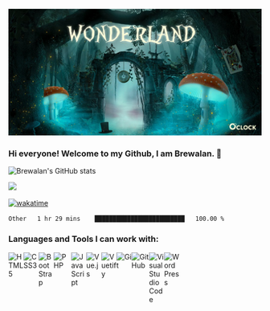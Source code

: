 
![Cover](https://github.com/Brewalan74/Brewalan74/blob/master/img/cover.jpeg)

### Hi everyone! Welcome to my Github, I am Brewalan. 👋

![Brewalan's GitHub stats](https://github-readme-stats.vercel.app/api?username=Brewalan74&theme=merko&show_icons=true&&count_private=true&include_all_commits=true)

<img align="rigth" src="https://github-readme-stats.vercel.app/api/top-langs/?username=Brewalan74&layout=compact&theme=merko" height=235 />

[![wakatime](https://wakatime.com/badge/user/2f1cc193-a445-42bd-8c55-7b5ab93f0467.svg)](https://wakatime.com/@2f1cc193-a445-42bd-8c55-7b5ab93f0467)

<!--START_SECTION:waka-->

```text
Other   1 hr 29 mins    █████████████████████████   100.00 %
```

<!--END_SECTION:waka-->

### Languages and Tools I can work with:

[<img align="left" alt="HTML5" width="30px" src="https://www.svgrepo.com/show/120930/html.svg" />][html]
[<img align="left" alt="CSS3" width="30px" src="https://www.svgrepo.com/show/134149/css.svg" />][css]
[<img align="left" alt="BootStrap" width="30px" src="https://www.svgrepo.com/show/353498/bootstrap.svg" />][bs]
[<img align="left" alt="PHP" width="35px" src="https://www.svgrepo.com/show/349474/php.svg" />][php]
[<img align="left" alt="JavaScript" width="30px" src="https://www.svgrepo.com/show/29753/javascript.svg" />][js]
[<img align="left" alt="Vue.js" width="30px" src="https://www.svgrepo.com/show/333624/vuejs.svg" />][vjs]
[<img align="left" alt="Vuetify" width="30px" src="https://www.svgrepo.com/show/306946/vuetify.svg" />][vty]
[<img align="left" alt="Git" width="30px" src="https://www.svgrepo.com/show/373623/git.svg" />][git]
[<img align="left" alt="GitHub" width="35px" src="https://www.svgrepo.com/show/312259/github.svg" />][github]
[<img align="left" alt="Visual Studio Code" width="30px" src="https://www.svgrepo.com/show/331782/visual-studio.svg" />][vs]
[<img align="left" alt="WordPress" width="30px" src="https://www.svgrepo.com/show/349568/wordpress.svg" />][wp]

<br />
<br />

[html]: https://developer.mozilla.org/en-US/docs/Web/HTML
[css]:https://developer.mozilla.org/en-US/docs/Web/CSS
[bs]:https://getbootstrap.com/
[php]: https://www.php.net/
[js]: https://developer.mozilla.org/en-US/docs/Web/JavaScript
[vjs]: https://vuejs.org/
[vty]: https://vuetifyjs.com/en/
[git]:https://git-scm.com/
[github]: https://github.com/Brewalan74
[vs]: https://visualstudio.microsoft.com/
[wp]: https://wordpress.org/
[twitter]: https://twitter.com/brew_spk
[linkedin]: https://www.linkedin.com/in/stefan-p-k-a6b11392/






<!--
**Brewalan74/Brewalan74** is a ✨ _special_ ✨ repository because its `README.md` (this file) appears on your GitHub profile.

Here are some ideas to get you started:

- 🔭 I’m currently working on ...
- 🌱 I’m currently learning ...
- 👯 I’m looking to collaborate on ...
- 🤔 I’m looking for help with ...
- 💬 Ask me about ...
- 📫 How to reach me: ...
- 😄 Pronouns: ...
- ⚡ Fun fact: ...
-->
